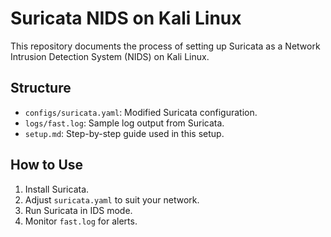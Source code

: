# Suricata NIDS on Kali Linux

This repository documents the process of setting up Suricata as a Network Intrusion Detection System (NIDS) on Kali Linux.

## Structure
- `configs/suricata.yaml`: Modified Suricata configuration.
- `logs/fast.log`: Sample log output from Suricata.
- `setup.md`: Step-by-step guide used in this setup.

## How to Use
1. Install Suricata.
2. Adjust `suricata.yaml` to suit your network.
3. Run Suricata in IDS mode.
4. Monitor `fast.log` for alerts.
